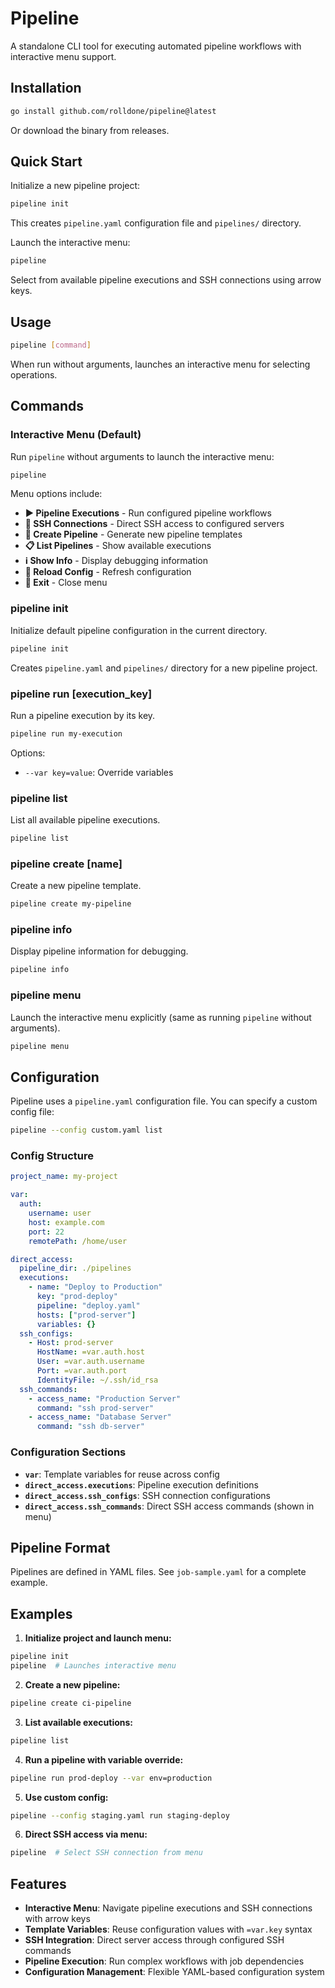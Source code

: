# Pipeline

A standalone CLI tool for executing automated pipeline workflows with interactive menu support.

## Installation

```bash
go install github.com/rolldone/pipeline@latest
```

Or download the binary from releases.

## Quick Start

Initialize a new pipeline project:

```bash
pipeline init
```

This creates `pipeline.yaml` configuration file and `pipelines/` directory.

Launch the interactive menu:

```bash
pipeline
```

Select from available pipeline executions and SSH connections using arrow keys.

## Usage

```bash
pipeline [command]
```

When run without arguments, launches an interactive menu for selecting operations.

## Commands

### Interactive Menu (Default)

Run `pipeline` without arguments to launch the interactive menu:

```bash
pipeline
```

Menu options include:
- **▶️ Pipeline Executions** - Run configured pipeline workflows
- **🔗 SSH Connections** - Direct SSH access to configured servers
- **📝 Create Pipeline** - Generate new pipeline templates
- **📋 List Pipelines** - Show available executions
- **ℹ️ Show Info** - Display debugging information
- **🔄 Reload Config** - Refresh configuration
- **🚪 Exit** - Close menu

### pipeline init

Initialize default pipeline configuration in the current directory.

```bash
pipeline init
```

Creates `pipeline.yaml` and `pipelines/` directory for a new pipeline project.

### pipeline run [execution_key]

Run a pipeline execution by its key.

```bash
pipeline run my-execution
```

Options:
- `--var key=value`: Override variables

### pipeline list

List all available pipeline executions.

```bash
pipeline list
```

### pipeline create [name]

Create a new pipeline template.

```bash
pipeline create my-pipeline
```

### pipeline info

Display pipeline information for debugging.

```bash
pipeline info
```

### pipeline menu

Launch the interactive menu explicitly (same as running `pipeline` without arguments).

```bash
pipeline menu
```

## Configuration

Pipeline uses a `pipeline.yaml` configuration file. You can specify a custom config file:

```bash
pipeline --config custom.yaml list
```

### Config Structure

```yaml
project_name: my-project

var:
  auth:
    username: user
    host: example.com
    port: 22
    remotePath: /home/user

direct_access:
  pipeline_dir: ./pipelines
  executions:
    - name: "Deploy to Production"
      key: "prod-deploy"
      pipeline: "deploy.yaml"
      hosts: ["prod-server"]
      variables: {}
  ssh_configs:
    - Host: prod-server
      HostName: =var.auth.host
      User: =var.auth.username
      Port: =var.auth.port
      IdentityFile: ~/.ssh/id_rsa
  ssh_commands:
    - access_name: "Production Server"
      command: "ssh prod-server"
    - access_name: "Database Server"
      command: "ssh db-server"
```

### Configuration Sections

- **`var`**: Template variables for reuse across config
- **`direct_access.executions`**: Pipeline execution definitions
- **`direct_access.ssh_configs`**: SSH connection configurations
- **`direct_access.ssh_commands`**: Direct SSH access commands (shown in menu)

## Pipeline Format

Pipelines are defined in YAML files. See `job-sample.yaml` for a complete example.

## Examples

1. **Initialize project and launch menu:**
```bash
pipeline init
pipeline  # Launches interactive menu
```

2. **Create a new pipeline:**
```bash
pipeline create ci-pipeline
```

3. **List available executions:**
```bash
pipeline list
```

4. **Run a pipeline with variable override:**
```bash
pipeline run prod-deploy --var env=production
```

5. **Use custom config:**
```bash
pipeline --config staging.yaml run staging-deploy
```

6. **Direct SSH access via menu:**
```bash
pipeline  # Select SSH connection from menu
```

## Features

- **Interactive Menu**: Navigate pipeline executions and SSH connections with arrow keys
- **Template Variables**: Reuse configuration values with `=var.key` syntax
- **SSH Integration**: Direct server access through configured SSH commands
- **Pipeline Execution**: Run complex workflows with job dependencies
- **Configuration Management**: Flexible YAML-based configuration system